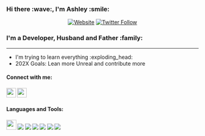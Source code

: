 <h3>Hi there :wave:, I'm Ashley :smile: </h3>
<p align="center">
  <a href="https://Asherz2013.github.io" target="_blank"><img alt="Website" src="https://img.shields.io/website?style=for-the-badge&url=https%3A%2F%2FAsherz2013.github.io"></a>
  <a href="https://twitter.com/asherz2009" target="_blank"><img alt="Twitter Follow" src="https://img.shields.io/twitter/follow/asherz2009?color=1DA1F2&logo=Twitter&style=for-the-badge"></a>
</p>
<h3>I'm a Developer, Husband and Father :family: </h3>

<hr>

<ul>
<li>I'm trying to learn everything :exploding_head:
<li>202X Goals: Lean more Unreal and contribute more
</ul>

<h4>Connect with me:<h4>
<p>
  <a href="https://www.twitter.com/asherz2009/"><img height="25" width="25" src="https://cdn.jsdelivr.net/npm/simple-icons@v3/icons/twitter.svg" /></a>
  <a href="https://www.linkedin.com/in/ashley-shaw-58487a15/"><img height="25" width="25" src="https://cdn.jsdelivr.net/npm/simple-icons@v3/icons/linkedin.svg" /></a>
</p>

<h4>Languages and Tools:<h4>
<p>
  <img height="26" width="26" src="https://cdn.jsdelivr.net/npm/simple-icons@v3/icons/visualstudiocode.svg" />
  <img src="https://img.shields.io/badge/git%20-%23F05033.svg?&style=for-the-badge&logo=git&logoColor=white"/>
  <img src="https://img.shields.io/badge/bitbucket%20-%230047B3.svg?&style=for-the-badge&logo=bitbucket&logoColor=white"/>
  <img src="https://img.shields.io/badge/c++%20-%2300599C.svg?&style=for-the-badge&logo=c%2B%2B&ogoColor=white"/>
  <img src="https://img.shields.io/badge/java-%23ED8B00.svg?&style=for-the-badge&logo=java&logoColor=white"/>
  <img src="https://img.shields.io/badge/github%20-%23121011.svg?&style=for-the-badge&logo=github&logoColor=white"/>
  <img src="https://img.shields.io/badge/python%20-%2314354C.svg?&style=for-the-badge&logo=python&logoColor=white"/>
<p>
